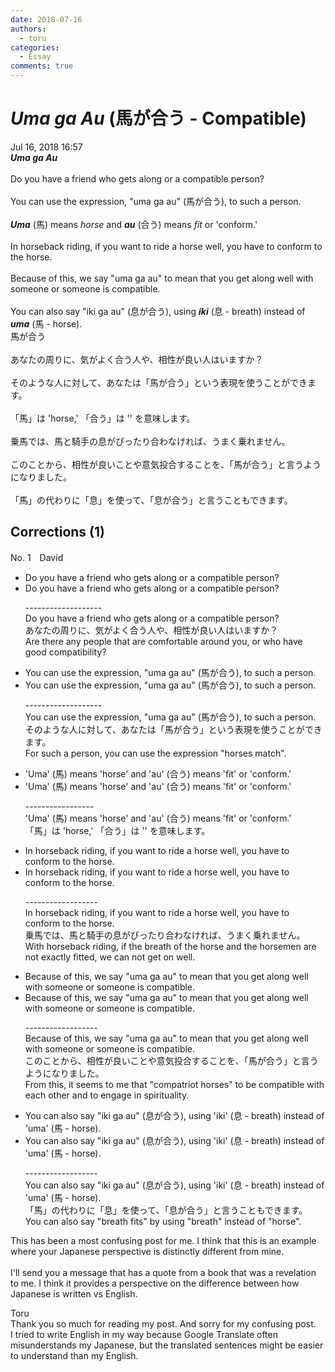 ```yaml
---
date: 2018-07-16
authors:
  - toru
categories:
  - Essay
comments: true
---
```


# <strong><em>Uma ga Au</strong></em> (馬が合う - Compatible)
<div class="date">Jul 16, 2018 16:57</div>
<div id="post"><div id="body_show_ori">
<strong><em>Uma ga Au</strong></em><br/><br/>Do you have a friend who gets along or a compatible person?<br/><br/>You can use the expression, "uma ga au" (馬が合う), to such a person.<br/><br/><strong><em>Uma</em></strong> (馬) means <em>horse</em> and <strong><em>au</em></strong> (合う) means <em>fit</em> or 'conform.'<br/><br/>In horseback riding, if you want to ride a horse well, you have to conform to the horse.<br/><br/>Because of this, we say "uma ga au" to mean that you get along well with someone or someone is compatible.<br/><br/>You can also say "iki ga au" (息が合う), using <strong><em>iki</em></strong> (息 - breath) instead of <strong><em>uma</em></strong> (馬 - horse).
</div></div>

<!-- more -->

<div id="post_ja"><div id="body_show_mo">
馬が合う<br/><br/>あなたの周りに、気がよく合う人や、相性が良い人はいますか？<br/><br/>そのような人に対して、あなたは「馬が合う」という表現を使うことができます。<br/><br/>「馬」は 'horse,' 「合う」は '' を意味します。<br/><br/>乗馬では、馬と騎手の息がぴったり合わなければ、うまく乗れません。<br/><br/>このことから、相性が良いことや意気投合することを、「馬が合う」と言うようになりました。<br/><br/>「馬」の代わりに「息」を使って、「息が合う」と言うこともできます。
</div></div>

## Corrections (1)
<div id="block"><div class="first_name"> No. 1　<span class="just_name">David</span></div><div id="block2">
<ul class="correction_field">
<li class="incorrect">Do you have a friend who gets along or a compatible person?</li>
<li class="corrected correct">
Do you have a friend who gets along or a compatible person?
<p class="correction_comment">-------------------<br/>Do you have a friend who gets along or a compatible person?<br/>あなたの周りに、気がよく合う人や、相性が良い人はいますか？<br/>Are there any people that are comfortable around you, or who have good compatibility?</p>
</li>
</ul>
<ul class="correction_field">
<li class="incorrect">You can use the expression, "uma ga au" (馬が合う), to such a person.</li>
<li class="corrected correct">
You can use the expression, "uma ga au" (馬が合う), to such a person.
<p class="correction_comment">-------------------<br/>You can use the expression, "uma ga au" (馬が合う), to such a person.<br/>そのような人に対して、あなたは「馬が合う」という表現を使うことができます。<br/>For such a person, you can use the expression "horses match".</p>
</li>
</ul>
<ul class="correction_field">
<li class="incorrect">'Uma' (馬) means 'horse' and 'au' (合う) means 'fit' or 'conform.'</li>
<li class="corrected correct">
'Uma' (馬) means 'horse' and 'au' (合う) means 'fit' or 'conform.'
<p class="correction_comment">-----------------<br/>'Uma' (馬) means 'horse' and 'au' (合う) means 'fit' or 'conform.'<br/>「馬」は 'horse,' 「合う」は '' を意味します。</p>
</li>
</ul>
<ul class="correction_field">
<li class="incorrect">In horseback riding, if you want to ride a horse well, you have to conform to the horse.</li>
<li class="corrected correct">
In horseback riding, if you want to ride a horse well, you have to conform to the horse.
<p class="correction_comment">------------------<br/>In horseback riding, if you want to ride a horse well, you have to conform to the horse.<br/>乗馬では、馬と騎手の息がぴったり合わなければ、うまく乗れません。<br/>With horseback riding, if the breath of the horse and the horsemen are not exactly fitted, we can not get on well.</p>
</li>
</ul>
<ul class="correction_field">
<li class="incorrect">Because of this, we say "uma ga au" to mean that you get along well with someone or someone is compatible.</li>
<li class="corrected correct">
Because of this, we say "uma ga au" to mean that you get along well with someone or someone is compatible.
<p class="correction_comment">------------------<br/>Because of this, we say "uma ga au" to mean that you get along well with someone or someone is compatible.<br/>このことから、相性が良いことや意気投合することを、「馬が合う」と言うようになりました。<br/>From this, it seems to me that "compatriot horses" to be compatible with each other and to engage in spirituality.</p>
</li>
</ul>
<ul class="correction_field">
<li class="incorrect">You can also say "iki ga au" (息が合う), using 'iki' (息 - breath) instead of 'uma' (馬 - horse).</li>
<li class="corrected correct">
You can also say "iki ga au" (息が合う), using 'iki' (息 - breath) instead of 'uma' (馬 - horse).
<p class="correction_comment">------------------<br/>You can also say "iki ga au" (息が合う), using 'iki' (息 - breath) instead of 'uma' (馬 - horse).<br/>「馬」の代わりに「息」を使って、「息が合う」と言うこともできます。<br/>You can also say "breath fits" by using "breath" instead of "horse".</p>
</li>
</ul>
<p class="comment_small">
 This has been a most confusing post for me. I think that this is an example where your Japanese perspective is distinctly different from mine.
 <br/>
 <br/>
 I'll send you a message that has a quote from a book  that was a revelation to me. I think it provides a perspective on the difference between how Japanese is written vs English.
</p>

</div><div class="name"><span class="just_name">Toru</span><br>
Thank you so much for reading my post. And sorry for my confusing post.<br/>I tried to write English in my way because Google Translate often misunderstands my Japanese, but the translated sentences might be easier to understand than my English.
</div>
</div>
